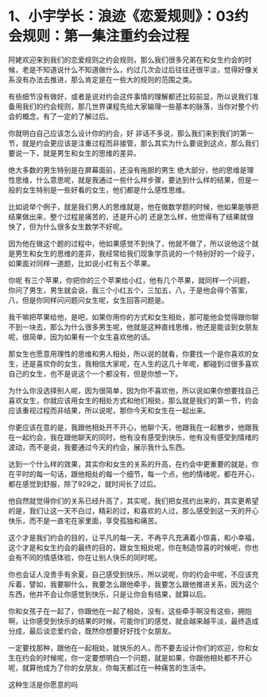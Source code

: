 # 1、小宇学长：浪迹《恋爱规则》：03约会规则：第一集注重约会过程

阿姥欢迎来到我们的恋爱规则之约会规则，那么我们很多兄弟在和女生约会的时候，老是不知道说什么不知道做什么，约过几次会过后往往还很平淡，觉得好像关系没有办法去推进，那么肯定是在一些大的规则的范围之类。

有些细节没有做好，或者是说对约会这件事情的理解都还比较前显，所以说我们准备用我们的约会规则，那几世界课程先给大家输理一些基本的脉落，当你对整个约会的概念，有了一定的了解过后。

你就明白自己应该怎么设计你的约会，好 非话不多说，那么我们来到我们的第一节，就是约会更应该是注重过程而非接管，那么其实为什么要说到这点，那么我们要说一下，就是男生和女生的思维的差异。

绝大多数的男生特别是在屏幕面前，还没有拖胆的男生 绝大部分，他的思维是理性思维，什么意思呢，就是我通过一些什么样步骤，要达到什么样的结果，但是一般的女生特别是一些好看的女生，他们都是什么感性思维。

比如说举个例子，就是我们男人的思维就是，他在做数学题的时候，他如果能够把结果做出来，整个过程是痛苦的，还是开心的 还是怎么样，他觉得有了结果就很快了，但为什么很多女生数学不好呢。

因为他在做这个题的过程中，他如果感觉不到快了，他就不做了，所以说他这个就是男生和女生的思维的差异，我经常给我们现象学员说的一个特别好的一个段子，如果面对同样一道题，比如说小红有五个苹果。

你呢 有三个苹果，你把你的三个苹果给小红，他有几个苹果，就同样一个问题，你问了男生，男生就会说，我三个小红五个，三加五，八，于是他会得个答案，八，但是你同样问问题问女生呢，女生回答问题是。

我干嘛把苹果给他，是吧，如果你用你的方式和女生相处，那可能他会觉得跟你聊不到一块去，那么为什么很多男生呢，他就是这种直线思维，他还是能谈到女朋友呢，很简单，因为如果有一个女生喜欢他的话。

那女生也愿意用理性的思维和男人相处，所以说的就看，你要找一个是你喜欢的女生，还是喜欢你的女生，我相信大家呢，在人生的这几十年呢，都碰到过很多喜欢自己的女生，也不是说这个一个都没有，但是你想一下。

为什么你没选择别人呢，因为很简单，因为你不喜欢他，所以说如果你想要找自己喜欢女生，你就应该用女生的相处方式和他们相处，那么就是我们的第一节，约会应该重视过程而非结果，所以说呢，那你今天和女生在一起出来。

你更应该在意的是，我跟他相处开不开心，他聊个天，他跟我在一起散步，他跟我在一起约会，我在跟他聊天的同时，他有没有感受到快乐，他有没有感受到情绪的波动，而不是说，我要通过今天的约会，展示我什么东西。

达到一个什么样的效果，其实你和女生的关系的升高，在约会中更重要的就是，你在平时的每一句话，跟他相处的每一个细节，每一个点，他的情绪呢，都在开心，都在感觉到舒服，除了929之，就时间长了过后。

他自然就觉得你们的关系已经升高了，其实呢，我们把女孩约出来的，其实更希望的是，我们让这一天不白过，精彩的过，和喜欢的人过，那么感受到这一天的开心快乐，而不是一直宅在家里面，享受孤独和痛苦。

这个才是我们约会的目的，让平凡的每一天，不再平凡充满着小惊喜，和小幸福，这个才是和女生约会的最终的目的，跟女生相处呢，你在制造惊喜的时候呢，你也会有不同的情感体验，你在让别人快乐的同时呢。

你也会证人没贵手有余夏，自己感受到快乐，所以说呢，你的约会中呢，不应该充斥着，譬如，我要聊什么，我要怎么跟他牵手，我要怎么跟他推进关系，因为这个东西，他并不会让你感觉到快乐，只是让你会有结果，就算以后。

你和女孩子在一起了，你跟他在一起了相处，没有，这些牵手啊没有这些，拥抱啊，让你感受到快乐的结果的时候，可能你们的感觉，就会越来越平淡，最终造成分成，最后谈恋爱约会，既然你想要好好找个女朋友。

一定要找那种，跟他在一起相处，就快乐的人，而不要去设计你们的欢迎，你和女生在约会的时候呢，你一定要想明白一个问题，就是如果，你跟他相处都不开心呢，就算他成为了你的女朋友，你每天都过在一种痛苦的生活中。

这种生活是你愿意的吗